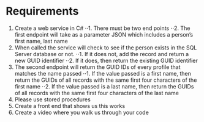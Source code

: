 # Requirements

1. Create a web service in C#
   ⋅⋅1. There must be two end points
   ⋅⋅2. The first endpoint will take as a parameter JSON which includes a person’s first name, last name
2. When called the service will check to see if the person exists in the SQL Server database or not.
   ⋅⋅1. If it does not, add the record and return a new GUID identifier
   ⋅⋅2. If it does, then return the existing GUID identifier
3. The second endpoint will return the GUID IDs of every profile that matches the name passed
   ⋅⋅1. If the value passed is a first name, then return the GUIDs of all records with the same first four characters of the first name
   ⋅⋅2. If the value passed is a last name, then return the GUIDs of all records with the same first four characters of the last name
4. Please use stored procedures
5. Create a front end that shows us this works
6. Create a video where you walk us through your code
